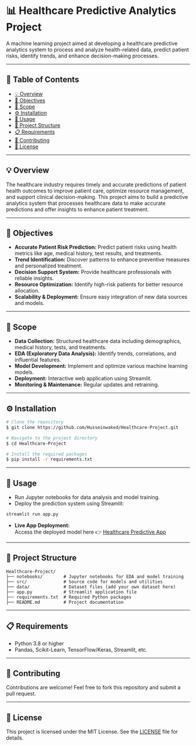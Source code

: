 
# 📊 Healthcare Predictive Analytics Project

A machine learning project aimed at developing a healthcare predictive analytics system to process and analyze health-related data, predict patient risks, identify trends, and enhance decision-making processes.

---

## 📖 Table of Contents
- [💡 Overview](#-overview)
- [🎯 Objectives](#-objectives)
- [📌 Scope](#-scope)
- [⚙️ Installation](#️-installation)
- [🚀 Usage](#-usage)
- [📁 Project Structure](#-project-structure)
- [📋 Requirements](#-requirements)
- [🤝 Contributing](#-contributing)
- [📄 License](#-license)

---

## 💡 Overview

The healthcare industry requires timely and accurate predictions of patient health outcomes to improve patient care, optimize resource management, and support clinical decision-making. This project aims to build a predictive analytics system that processes healthcare data to make accurate predictions and offer insights to enhance patient treatment.

---

## 🎯 Objectives
- **Accurate Patient Risk Prediction:** Predict patient risks using health metrics like age, medical history, test results, and treatments.
- **Trend Identification:** Discover patterns to enhance preventive measures and personalized treatment.
- **Decision Support System:** Provide healthcare professionals with reliable insights.
- **Resource Optimization:** Identify high-risk patients for better resource allocation.
- **Scalability & Deployment:** Ensure easy integration of new data sources and models.

---

## 📌 Scope
- **Data Collection:** Structured healthcare data including demographics, medical history, tests, and treatments.
- **EDA (Exploratory Data Analysis):** Identify trends, correlations, and influential features.
- **Model Development:** Implement and optimize various machine learning models.
- **Deployment:** Interactive web application using Streamlit.
- **Monitoring & Maintenance:** Regular updates and retraining.

---

## ⚙️ Installation
```bash
# Clone the repository
$ git clone https://github.com/Husseinwaked/Healthcare-Project.git

# Navigate to the project directory
$ cd Healthcare-Project

# Install the required packages
$ pip install -r requirements.txt
```

---

## 🚀 Usage
- Run Jupyter notebooks for data analysis and model training.  
- Deploy the prediction system using Streamlit:
```bash
streamlit run app.py
```
- **Live App Deployment:**  
  Access the deployed model here 👉 [Healthcare Predictive App](https://heathycare-62ladpnfxqpzoaiyfzwxy7.streamlit.app/)

---

## 📁 Project Structure
```
Healthcare-Project/
├── notebooks/        # Jupyter notebooks for EDA and model training
├── src/              # Source code for models and utilities
├── data/             # Dataset files (add your own dataset here)
├── app.py            # Streamlit application file
├── requirements.txt  # Required Python packages
├── README.md         # Project documentation
```

---

## 📋 Requirements
- Python 3.8 or higher
- Pandas, Scikit-Learn, TensorFlow/Keras, Streamlit, etc.

---

## 🤝 Contributing
Contributions are welcome! Feel free to fork this repository and submit a pull request.

---

## 📄 License
This project is licensed under the MIT License. See the [LICENSE](LICENSE) file for details.
